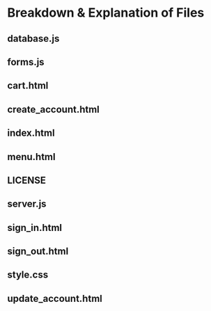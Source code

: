 # Breakdown & Explanation of Files

## database.js

## forms.js

## cart.html

## create_account.html

## index.html

## menu.html

## LICENSE

## server.js

## sign_in.html

## sign_out.html

## style.css

## update_account.html